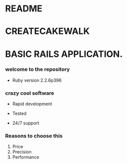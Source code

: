 # README
CREATECAKEWALK
==============
BASIC RAILS APPLICATION.
==============
### welcome to the repository

* Ruby version
  2.2.6p396
### crazy cool software
* Rapid development
+ Tested
- 24/7 support
### Reasons to choose this
1. Price
2. Precision
3. Performance
